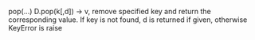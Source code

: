 pop(...)
    D.pop(k[,d]) -> v, remove specified key and return the corresponding value.
    If key is not found, d is returned if given, otherwise KeyError is raise
